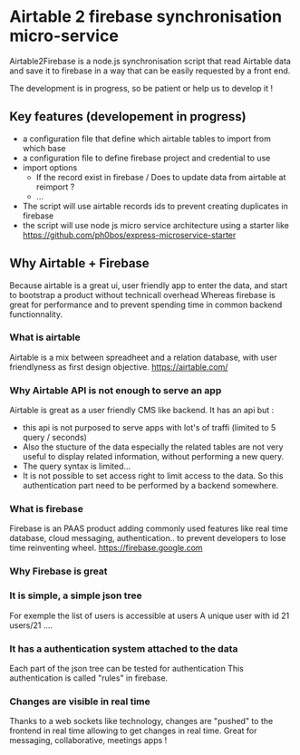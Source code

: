 # Airtable 2 firebase synchronisation micro-service 

Airtable2Firebase is a node.js  synchronisation script that read Airtable data and save it to firebase in a way that can be easily requested by a front end.

The development is in progress, so be patient or help us to develop it !

## Key features (developement in progress)

* a configuration file that define which airtable tables to import from which base
* a configuration file to define firebase project and credential to use 
* import options 
   * If the record exist in firebase / Does to update data from airtable at reimport ?
   * ...
* The script will use airtable records ids to prevent creating duplicates in firebase 
* the script  will use node js micro service architecture using a starter like https://github.com/ph0bos/express-microservice-starter

## Why Airtable + Firebase

Because airtable is a great ui, user friendly app to enter the data, and start to bootstrap a product without technicall overhead 
Whereas firebase is great for performance and to prevent spending time in common backend functionnality. 

### What is airtable 

Airtable is a mix between spreadheet and a relation database, with user friendlyness as first design objective. 
https://airtable.com/

### Why Airtable API is not enough to serve an app 

Airtable is great as a user friendly CMS like backend.
It has an api but : 
* this api is not purposed to serve apps with lot's of traffi (limited to 5 query / seconds)
* Also the stucture of the data especially the related tables are not very useful to display related information, without performing a new query.
* The query syntax is limited... 
* It is not possible to set access right to limit access to the data. So this authentication part need to be performed by a backend somewhere.

### What is firebase 

Firebase is an PAAS product adding commonly used features like real time database, cloud messaging, authentication.. to prevent developers to lose time reinventing wheel. 
https://firebase.google.com

### Why Firebase is great

### It is simple, a simple json tree 
For exemple the list of users is accessible at 
users
A unique user with id 21 
users/21
.... 

### It has a authentication system attached to the data

Each part of the json tree can be tested for authentication 
This authentication is called "rules" in firebase.

### Changes are visible in real time

Thanks to a web sockets like technology, changes are "pushed" to the frontend in real time allowing to get changes in real time. Great for messaging, collaborative, meetings apps !



